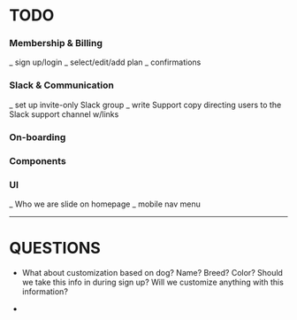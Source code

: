 # TODO

### Membership & Billing

_ sign up/login
_ select/edit/add plan
_ confirmations


### Slack & Communication

_ set up invite-only Slack group
_ write Support copy directing users to the Slack support channel w/links

### On-boarding

### Components

### UI

_ Who we are slide on homepage
_ mobile nav menu

---

# QUESTIONS

- What about customization based on dog? Name? Breed? Color? Should we take this info in during sign up? Will we customize anything with this information?

-
